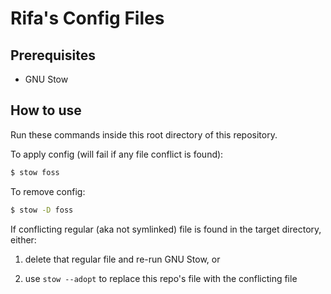 # Rifa's Config Files

## Prerequisites

- GNU Stow

## How to use

Run these commands inside this root directory of this repository.

To apply config (will fail if any file conflict is found):

```sh
$ stow foss
```

To remove config:

```sh
$ stow -D foss
```

If conflicting regular (aka not symlinked) file is found in the target directory, either:

1. delete that regular file and re-run GNU Stow, or

2. use `stow --adopt` to replace this repo's file with the conflicting file

